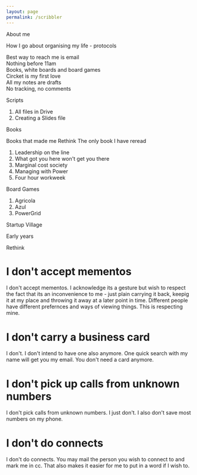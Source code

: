 ```yaml
---
layout: page
permalink: /scribbler
---
```


About me

How I go about organising my life - protocols

Best way to reach me is email <br>
Nothing before 11am <br>
Books, white boards and board games<br>
Circket is my first love<br>
All my notes are drafts<br>
No tracking, no comments<br>


Scripts

1. All files in Drive
2. Creating a Slides file

Books

Books that made me Rethink
The only book I have reread

1. Leadership on the line
2. What got you here won't get you there
3. Marginal cost society
4. Managing with Power
5. Four hour workweek

Board Games

1. Agricola
2. Azul
3. PowerGrid

Startup Village

Early years

Rethink

# I don't accept mementos

I don't accept mementos. I acknowledge its a gesture but wish to respect the fact that its an inconvenience to me - just plain carrying it back, keepig it at my place and throwing it away at a later point in time.  Different people have different prefernces and ways of viewing things. This is respecting mine. 

# I don't carry a business card

I don't. I don't intend to have one also anymore. One quick search with my name will get you my email. You don't need a card anymore. 

# I don't pick up calls from unknown numbers

 I don't pick calls from unknown numbers. I just don't. I also don't save most numbers on my phone. 

# I don't do connects

I don't do connects. You may mail the person you wish to connect to and mark me in cc. That also makes it easier for me to put in a word if I wish to. 





